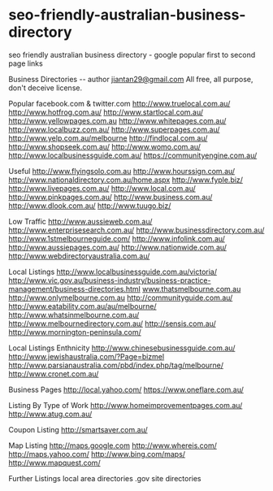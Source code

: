 # seo-friendly-australian-business-directory
seo friendly australian business directory - google popular first to second page links


Business Directories -- author jiantan29@gmail.com
All free, all purpose, don't deceive license.


Popular
facebook.com & twitter.com
http://www.truelocal.com.au/
http://www.hotfrog.com.au/
http://www.startlocal.com.au/
http://www.yellowpages.com.au
http://www.whitepages.com.au/
http://www.localbuzz.com.au/
http://www.superpages.com.au/
http://www.yelp.com.au/melbourne
http://findlocal.com.au/
http://www.shopseek.com.au/
http://www.womo.com.au/
http://www.localbusinessguide.com.au/
https://communityengine.com.au/

Useful
http://www.flyingsolo.com.au
http://www.hourssign.com.au/
http://www.nationaldirectory.com.au/home.aspx
http://www.fyple.biz/
http://www.livepages.com.au/
http://www.local.com.au/
http://www.pinkpages.com.au/
http://www.business.com.au/
http://www.dlook.com.au/
http://www.tuugo.biz/

Low Traffic
http://www.aussieweb.com.au/
http://www.enterprisesearch.com.au/
http://www.businessdirectory.com.au/
http://www.1stmelbourneguide.com/
http://www.infolink.com.au/
http://www.aussiepages.com.au/
http://www.nationwide.com.au/
http://www.webdirectoryaustralia.com.au/




Local Listings
http://www.localbusinessguide.com.au/victoria/ 
http://www.vic.gov.au/business-industry/business-practice-management/business-directories.html
www.thatsmelbourne.com.au
http://www.onlymelbourne.com.au
http://communityguide.com.au/
http://www.eatability.com.au/au/melbourne/
http://www.whatsinmelbourne.com.au/
http://www.melbournedirectory.com.au/
http://sensis.com.au/
http://www.mornington-peninsula.com/



Local Listings Enthnicity
http://www.chinesebusinessguide.com.au/
http://www.jewishaustralia.com/?Page=bizmel
http://www.parsianaustralia.com/pbd/index.php/tag/melbourne/
http://www.cronet.com.au/



Business Pages
http://local.yahoo.com/
https://www.oneflare.com.au/


Listing By Type of Work
http://www.homeimprovementpages.com.au/
http://www.atug.com.au/


Coupon Listing
http://smartsaver.com.au/


Map Listing
http://maps.google.com
http://www.whereis.com/
http://maps.yahoo.com/
http://www.bing.com/maps/
http://www.mapquest.com/


Further Listings
local area directories .gov site directories 
